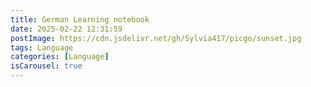 ```yaml
---
title: German Learning notebook
date: 2025-02-22 12:31:59
postImage: https://cdn.jsdelivr.net/gh/Sylvia417/picgo/sunset.jpg
tags: Language
categories: [Language]
isCarousel: true
---
```

